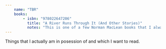 ```yaml
---
    name: "TBR"
    books: 
        - isbn: "978022647206"
          title: "A River Runs Through It (And Other Stories)"
          notes: "This is one of a few Norman MacLean books that I always find asking me to open them up."
---
```


Things that I actually am in posession of and which I want to read. 
